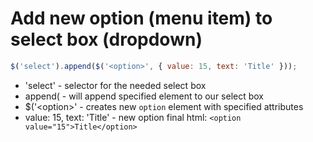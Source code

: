 # Add new option (menu item) to select box (dropdown)

```javascript
$('select').append($('<option>', { value: 15, text: 'Title' }));
```

- 'select' - selector for the needed select box
- append( - will append specified element to our select box
- $('\<option>' - creates new ```option``` element with specified attributes
- value: 15, text: 'Title' - new option final html: ```<option value="15">Title</option>```
